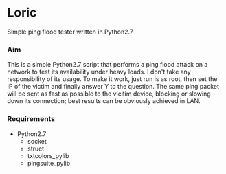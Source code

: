 # Loric
Simple ping flood tester written in Python2.7

### Aim
This is a simple Python2.7 script that performs a ping flood attack on a network to test its availability under heavy loads. I don't take any responsibility of its usage. To make it work, just run is as root, then set the IP of the victim and finally answer Y to the question. The same ping packet will be sent as fast as possible to the vicitim device, blocking or slowing down its connection; best results can be obviously achieved in LAN.

### Requirements
  * Python2.7
    * socket
    * struct
    * txtcolors_pylib
    * pingsuite_pylib
